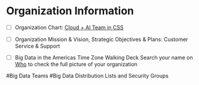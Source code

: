 # Organization Information
- [ ]   Organization Chart:  [Cloud + AI Team in CSS](https://microsoft.sharepoint.com/teams/CA)
- [ ]   Organization Mission & Vision, Strategic Objectives & Plans:  Customer Service & Support
- [ ]   Big Data in the Americas Time Zone Walking Deck 
        Search your name on [Who](https://who) to check the full picture of your organization



#Big Data Teams
#Big Data Distribution Lists and Security Groups